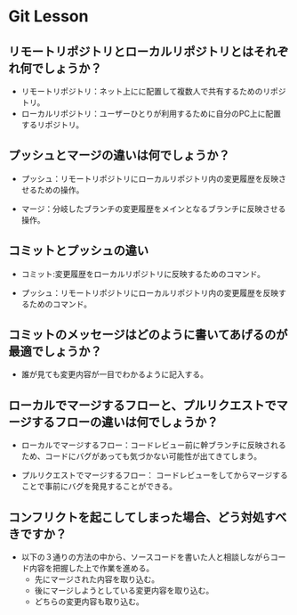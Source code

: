 # Git Lesson

## リモートリポジトリとローカルリポジトリとはそれぞれ何でしょうか？
* リモートリポジトリ：ネット上にに配置して複数人で共有するためのリポジトリ。
* ローカルリポジトリ：ユーザーひとりが利用するために自分のPC上に配置するリポジトリ。

## プッシュとマージの違いは何でしょうか？
* プッシュ：リモートリポジトリにローカルリポジトリ内の変更履歴を反映させるための操作。

* マージ：分岐したブランチの変更履歴をメインとなるブランチに反映させる操作。

## コミットとプッシュの違い
* コミット:変更履歴をローカルリポジトリに反映するためのコマンド。

* プッシュ：リモートリポジトリにローカルリポジトリ内の変更履歴を反映するためのコマンド。


## コミットのメッセージはどのように書いてあげるのが最適でしょうか？
* 誰が見ても変更内容が一目でわかるように記入する。


## ローカルでマージするフローと、プルリクエストでマージするフローの違いは何でしょうか？
* ローカルでマージするフロー：コードレビュー前に幹ブランチに反映されるため、コードにバグがあっても気づかない可能性が出てきてしまう。

* プルリクエストでマージするフロー：
コードレビューをしてからマージすることで事前にバグを発見することができる。

## コンフリクトを起こしてしまった場合、どう対処すべきですか？
* 以下の３通りの方法の中から、ソースコードを書いた人と相談しながらコード内容を把握した上で作業を進める。
    - 先にマージされた内容を取り込む。
    - 後にマージしようとしている変更内容を取り込む。
    - どちらの変更内容も取り込む。